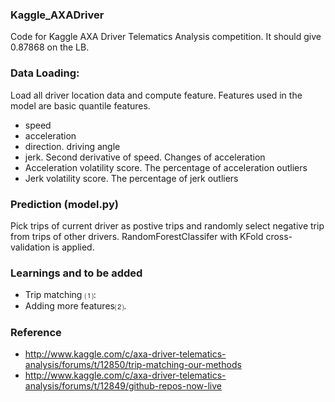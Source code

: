 ###  Kaggle_AXADriver
Code for Kaggle AXA Driver Telematics Analysis competition. It should give 0.87868 on the LB.


### Data Loading:
Load all driver location data and compute feature. Features used in the model are basic quantile features.

* speed
* acceleration
* direction. driving angle
* jerk. Second derivative of speed. Changes of acceleration
* Acceleration volatility score. The percentage of acceleration outliers
* Jerk volatility score. The percentage of jerk outliers


### Prediction (model.py)
Pick trips of current driver as postive trips and randomly select negative trip from trips of other drivers.  RandomForestClassifer with KFold cross-validation is applied.

### Learnings and to be added

* Trip matching ⑴: 
* Adding more features⑵.   

### Reference

* http://www.kaggle.com/c/axa-driver-telematics-analysis/forums/t/12850/trip-matching-our-methods
* http://www.kaggle.com/c/axa-driver-telematics-analysis/forums/t/12849/github-repos-now-live

